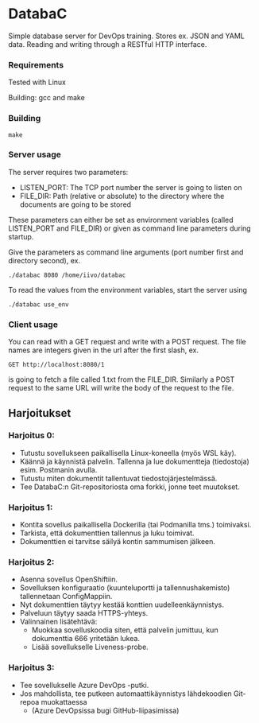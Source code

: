 # DatabaC
Simple database server for DevOps training. Stores ex. JSON and YAML data. Reading and writing through a RESTful HTTP interface.

### Requirements

Tested with Linux

Building: gcc and make

### Building

```
make
```

### Server usage

The server requires two parameters:

- LISTEN_PORT: The TCP port number the server is going to listen on
- FILE_DIR: Path (relative or absolute) to the directory where the documents are going to be stored

These parameters can either be set as environment variables (called LISTEN_PORT and FILE_DIR) or given as command line parameters during startup.

Give the parameters as command line arguments (port number first and directory second), ex.

```
./databac 8080 /home/iivo/databac
```

To read the values from the environment variables, start the server using

```
./databac use_env
```

### Client usage

You can read with a GET request and write with a POST request. The file names are integers given in the url after the first slash, ex.

```
GET http://localhost:8080/1
```

is going to fetch a file called 1.txt from the FILE_DIR. Similarly a POST request to the same URL will write the body of the request to the file.

## Harjoitukset

### Harjoitus 0:

- Tutustu sovellukseen paikallisella Linux-koneella (myös WSL käy).
- Käännä ja käynnistä palvelin. Tallenna ja lue dokumentteja (tiedostoja) esim. Postmanin avulla.
- Tutustu miten dokumentit tallentuvat tiedostojärjestelmässä.
- Tee DatabaC:n Git-repositoriosta oma forkki, jonne teet muutokset.
	
### Harjoitus 1:

- Kontita sovellus paikallisella Dockerilla (tai Podmanilla tms.) toimivaksi.
- Tarkista, että dokumenttien tallennus ja luku toimivat.
- Dokumenttien ei tarvitse säilyä kontin sammumisen jälkeen.

### Harjoitus 2:

- Asenna sovellus OpenShiftiin.
- Sovelluksen konfiguraatio (kuunteluportti ja tallennushakemisto) tallennetaan ConfigMappiin.
- Nyt dokumenttien täytyy kestää konttien uudelleenkäynnistys.
- Palveluun täytyy saada HTTPS-yhteys.
- Valinnainen lisätehtävä:
	- Muokkaa sovelluskoodia siten, että palvelin jumittuu, kun dokumenttia 666 yritetään lukea.
	- Lisää sovellukselle Liveness-probe.
	
### Harjoitus 3:

- Tee sovellukselle Azure DevOps -putki. 
- Jos mahdollista, tee putkeen automaattikäynnistys lähdekoodien Git-repoa muokattaessa
	- (Azure DevOpsissa bugi GitHub-liipasimissa)
